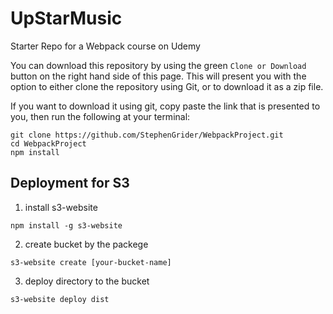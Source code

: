 # UpStarMusic
Starter Repo for a Webpack course on Udemy

You can download this repository by using the green `Clone or Download` button on the right hand side of this page.  This will present you with the option to either clone the repository using Git, or to download it as a zip file.

If you want to download it using git, copy paste the link that is presented to you, then run the following at your terminal:

```
git clone https://github.com/StephenGrider/WebpackProject.git
cd WebpackProject
npm install
```

## Deployment for S3

1. install s3-website
```
npm install -g s3-website
```

2. create bucket by the packege

```
s3-website create [your-bucket-name]
```

3. deploy directory to the bucket

```
s3-website deploy dist
```
